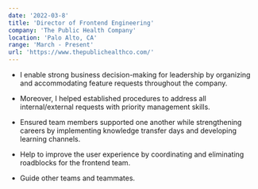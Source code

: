 ```yaml
---
date: '2022-03-8'
title: 'Director of Frontend Engineering'
company: 'The Public Health Company'
location: 'Palo Alto, CA'
range: 'March - Present'
url: 'https://www.thepublichealthco.com/'
---
```


- I enable strong business decision-making for leadership by organizing and accommodating feature requests throughout the company. 
- Moreover, I helped established procedures to address all internal/external requests with priority management skills. 

- Ensured team members supported one another while strengthening careers by implementing knowledge transfer days and developing learning channels.
- Help to improve the user experience by coordinating and eliminating roadblocks for the frontend team.
- Guide other teams and teammates.